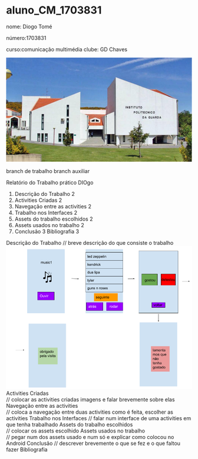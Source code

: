 # aluno_CM_1703831
nome: Diogo Tomé

número:1703831

curso:comunicação multimédia
clube: GD Chaves

![alt_text](./imagens/ipg.jpg)
 

branch de trabalho
branch auxiliar


Relatório do Trabalho prático
<music1>
DIOgo


1. Descrição do Trabalho	2
2. Activities Criadas	2
3. Navegação entre as activities	2
4. Trabalho nos Interfaces	2
5. Assets do trabalho escolhidos	2
6. Assets usados no trabalho	2
7. Conclusão	3
Bibliografia	3


Descrição do Trabalho
// breve descrição do que consiste o trabalho
![alt text](./imagens/projetodesenhado.PNG)
Activities Criadas	
  // colocar as activities criadas imagens e falar brevemente sobre elas
Navegação entre as activities	
// coloca a navegação entre duas activities como é feita, escolher as activities
Trabalho nos Interfaces	
// falar num interface de uma activities em que tenha trabalhado
Assets do trabalho escolhidos	
// colocar os assets escolhido
Assets usados no trabalho	
// pegar num dos assets usado e num só e explicar como colocou no Android
Conclusão
// descrever brevemente o que se fez e o que faltou fazer
Bibliografia

